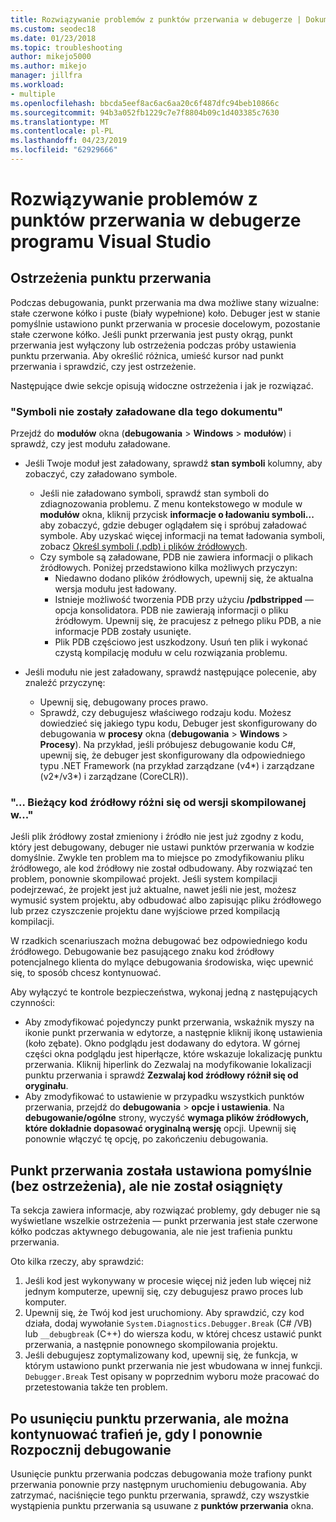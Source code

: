 ```yaml
---
title: Rozwiązywanie problemów z punktów przerwania w debugerze | Dokumentacja firmy Microsoft
ms.custom: seodec18
ms.date: 01/23/2018
ms.topic: troubleshooting
author: mikejo5000
ms.author: mikejo
manager: jillfra
ms.workload:
- multiple
ms.openlocfilehash: bbcda5eef8ac6ac6aa20c6f487dfc94beb10866c
ms.sourcegitcommit: 94b3a052fb1229c7e7f8804b09c1d403385c7630
ms.translationtype: MT
ms.contentlocale: pl-PL
ms.lasthandoff: 04/23/2019
ms.locfileid: "62929666"
---
```

# <a name="troubleshoot-breakpoints-in-the-visual-studio-debugger"></a>Rozwiązywanie problemów z punktów przerwania w debugerze programu Visual Studio

## <a name="breakpoint-warnings"></a>Ostrzeżenia punktu przerwania

Podczas debugowania, punkt przerwania ma dwa możliwe stany wizualne: stałe czerwone kółko i puste (biały wypełnione) koło. Debuger jest w stanie pomyślnie ustawiono punkt przerwania w procesie docelowym, pozostanie stałe czerwone kółko. Jeśli punkt przerwania jest pusty okrąg, punkt przerwania jest wyłączony lub ostrzeżenia podczas próby ustawienia punktu przerwania. Aby określić różnica, umieść kursor nad punkt przerwania i sprawdzić, czy jest ostrzeżenie.

Następujące dwie sekcje opisują widoczne ostrzeżenia i jak je rozwiązać.

### <a name="no-symbols-have-been-loaded-for-this-document"></a>"Symboli nie zostały załadowane dla tego dokumentu"

Przejdź do **modułów** okna (**debugowania** > **Windows** > **modułów**) i sprawdź, czy jest modułu załadowane.
* Jeśli Twoje moduł jest załadowany, sprawdź **stan symboli** kolumny, aby zobaczyć, czy załadowano symbole.
  * Jeśli nie załadowano symboli, sprawdź stan symboli do zdiagnozowania problemu. Z menu kontekstowego w module w **modułów** okna, kliknij przycisk **informacje o ładowaniu symboli...**  aby zobaczyć, gdzie debuger oglądałem się i spróbuj załadować symbole. Aby uzyskać więcej informacji na temat ładowania symboli, zobacz [Określ symboli (.pdb) i plików źródłowych](../debugger/specify-symbol-dot-pdb-and-source-files-in-the-visual-studio-debugger.md).
  * Czy symbole są załadowane, PDB nie zawiera informacji o plikach źródłowych. Poniżej przedstawiono kilka możliwych przyczyn:
    * Niedawno dodano plików źródłowych, upewnij się, że aktualna wersja modułu jest ładowany.
    * Istnieje możliwość tworzenia PDB przy użyciu **/pdbstripped** — opcja konsolidatora. PDB nie zawierają informacji o pliku źródłowym. Upewnij się, że pracujesz z pełnego pliku PDB, a nie informacje PDB zostały usunięte.
    * Plik PDB częściowo jest uszkodzony. Usuń ten plik i wykonać czystą kompilację modułu w celu rozwiązania problemu.

* Jeśli modułu nie jest załadowany, sprawdź następujące polecenie, aby znaleźć przyczynę:
  * Upewnij się, debugowany proces prawo.
  * Sprawdź, czy debugujesz właściwego rodzaju kodu. Możesz dowiedzieć się jakiego typu kodu, Debuger jest skonfigurowany do debugowania w **procesy** okna (**debugowania** > **Windows**  >  **Procesy**). Na przykład, jeśli próbujesz debugowanie kodu C#, upewnij się, że debuger jest skonfigurowany dla odpowiedniego typu .NET Framework (na przykład zarządzane (v4\*) i zarządzane (v2\*/v3\*) i zarządzane (CoreCLR)).

### <a name="-the-current-source-code-is-different-from-the-version-built-into"></a>"… Bieżący kod źródłowy różni się od wersji skompilowanej w..."

Jeśli plik źródłowy został zmieniony i źródło nie jest już zgodny z kodu, który jest debugowany, debuger nie ustawi punktów przerwania w kodzie domyślnie. Zwykle ten problem ma to miejsce po zmodyfikowaniu pliku źródłowego, ale kod źródłowy nie został odbudowany. Aby rozwiązać ten problem, ponownie skompilować projekt. Jeśli system kompilacji podejrzewać, że projekt jest już aktualne, nawet jeśli nie jest, możesz wymusić system projektu, aby odbudować albo zapisując pliku źródłowego lub przez czyszczenie projektu dane wyjściowe przed kompilacją kompilacji.

W rzadkich scenariuszach można debugować bez odpowiedniego kodu źródłowego. Debugowanie bez pasującego znaku kod źródłowy potencjalnego klienta do mylące debugowania środowiska, więc upewnić się, to sposób chcesz kontynuować.

Aby wyłączyć te kontrole bezpieczeństwa, wykonaj jedną z następujących czynności:
* Aby zmodyfikować pojedynczy punkt przerwania, wskaźnik myszy na ikonie punkt przerwania w edytorze, a następnie kliknij ikonę ustawienia (koło zębate). Okno podglądu jest dodawany do edytora. W górnej części okna podglądu jest hiperłącze, które wskazuje lokalizację punktu przerwania. Kliknij hiperlink do Zezwalaj na modyfikowanie lokalizacji punktu przerwania i sprawdź **Zezwalaj kod źródłowy różnił się od oryginału**.
* Aby zmodyfikować to ustawienie w przypadku wszystkich punktów przerwania, przejdź do **debugowania** > **opcje i ustawienia**. Na **debugowanie/ogólne** strony, wyczyść **wymaga plików źródłowych, które dokładnie dopasować oryginalną wersję** opcji. Upewnij się ponownie włączyć tę opcję, po zakończeniu debugowania.

## <a name="the-breakpoint-was-successfully-set-no-warning-but-didnt-hit"></a>Punkt przerwania została ustawiona pomyślnie (bez ostrzeżenia), ale nie został osiągnięty

Ta sekcja zawiera informacje, aby rozwiązać problemy, gdy debuger nie są wyświetlane wszelkie ostrzeżenia — punkt przerwania jest stałe czerwone kółko podczas aktywnego debugowania, ale nie jest trafienia punktu przerwania.

Oto kilka rzeczy, aby sprawdzić:
1. Jeśli kod jest wykonywany w procesie więcej niż jeden lub więcej niż jednym komputerze, upewnij się, czy debugujesz prawo proces lub komputer.
2. Upewnij się, że Twój kod jest uruchomiony. Aby sprawdzić, czy kod działa, dodaj wywołanie `System.Diagnostics.Debugger.Break` (C# /VB) lub `__debugbreak` (C++) do wiersza kodu, w której chcesz ustawić punkt przerwania, a następnie ponownego skompilowania projektu.
3. Jeśli debugujesz zoptymalizowany kod, upewnij się, że funkcja, w którym ustawiono punkt przerwania nie jest wbudowana w innej funkcji. `Debugger.Break` Test opisany w poprzednim wyboru może pracować do przetestowania także ten problem.

## <a name="i-deleted-a-breakpoint-but-i-continue-to-hit-it-when-i-start-debugging-again"></a>Po usunięciu punktu przerwania, ale można kontynuować trafień je, gdy I ponownie Rozpocznij debugowanie

Usunięcie punktu przerwania podczas debugowania może trafiony punkt przerwania ponownie przy następnym uruchomieniu debugowania. Aby zatrzymać, naciśnięcie tego punktu przerwania, sprawdź, czy wszystkie wystąpienia punktu przerwania są usuwane z **punktów przerwania** okna.
